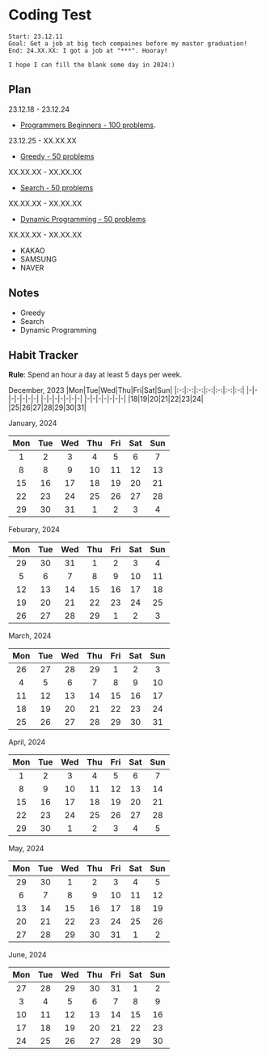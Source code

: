 # Coding Test

    Start: 23.12.11
    Goal: Get a job at big tech compaines before my master graduation!
    End: 24.XX.XX: I got a job at "***". Hooray!
    
    I hope I can fill the blank some day in 2024:)

## Plan

23.12.18 - 23.12.24

- [Programmers Beginners - 100 problems](https://school.programmers.co.kr/learn/challenges/beginner?order=acceptance_desc).

23.12.25 - XX.XX.XX

- [Greedy - 50 problems]()

XX.XX.XX - XX.XX.XX

- [Search - 50 problems]()

XX.XX.XX - XX.XX.XX

- [Dynamic Programming - 50 problems]()

XX.XX.XX - XX.XX.XX

- KAKAO
- SAMSUNG
- NAVER

## Notes

- Greedy
- Search
- Dynamic Programming

## Habit Tracker

**Rule**: Spend an hour a day at least 5 days per week.

December, 2023
|Mon|Tue|Wed|Thu|Fri|Sat|Sun|
|:-:|:-:|:-:|:-:|:-:|:-:|:-:|
|-|-|-|-|-|-|-|
|-|-|-|-|-|-|-|
|-|-|-|-|-|-|-|
|18|19|20|21|22|23|24|
|25|26|27|28|29|30|31|

January, 2024

|Mon|Tue|Wed|Thu|Fri|Sat|Sun|
|:-:|:-:|:-:|:-:|:-:|:-:|:-:|
|1|2|3|4|5|6|7|
ß|8|9|10|11|12|13|14|
|15|16|17|18|19|20|21|
|22|23|24|25|26|27|28|
|29|30|31|1|2|3|4|

Feburary, 2024

|Mon|Tue|Wed|Thu|Fri|Sat|Sun|
|:-:|:-:|:-:|:-:|:-:|:-:|:-:|
|29|30|31|1|2|3|4|
|5|6|7|8|9|10|11|
|12|13|14|15|16|17|18|
|19|20|21|22|23|24|25|
|26|27|28|29|1|2|3|

March, 2024

|Mon|Tue|Wed|Thu|Fri|Sat|Sun|
|:-:|:-:|:-:|:-:|:-:|:-:|:-:|
|26|27|28|29|1|2|3|
|4|5|6|7|8|9|10|
|11|12|13|14|15|16|17|
|18|19|20|21|22|23|24|
|25|26|27|28|29|30|31|

April, 2024

|Mon|Tue|Wed|Thu|Fri|Sat|Sun|
|:-:|:-:|:-:|:-:|:-:|:-:|:-:|
|1|2|3|4|5|6|7|
|8|9|10|11|12|13|14|
|15|16|17|18|19|20|21|
|22|23|24|25|26|27|28|
|29|30|1|2|3|4|5|

May, 2024

|Mon|Tue|Wed|Thu|Fri|Sat|Sun|
|:-:|:-:|:-:|:-:|:-:|:-:|:-:|
|29|30|1|2|3|4|5|
|6|7|8|9|10|11|12|
|13|14|15|16|17|18|19|
|20|21|22|23|24|25|26|
|27|28|29|30|31|1|2|

June, 2024

|Mon|Tue|Wed|Thu|Fri|Sat|Sun|
|:-:|:-:|:-:|:-:|:-:|:-:|:-:|
|27|28|29|30|31|1|2|
|3|4|5|6|7|8|9|
|10|11|12|13|14|15|16|
|17|18|19|20|21|22|23|
|24|25|26|27|28|29|30|
